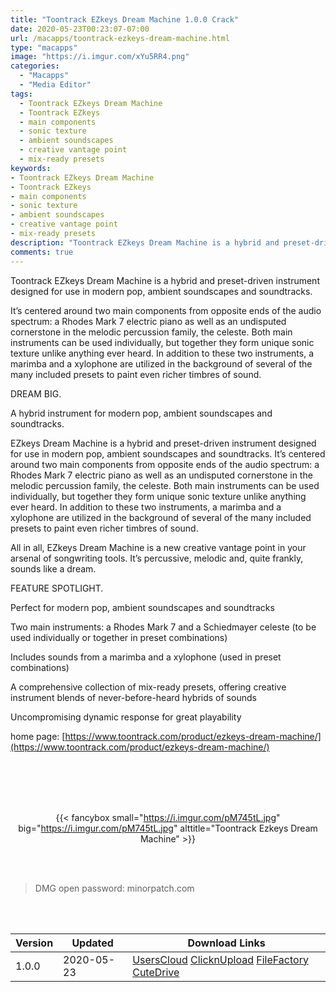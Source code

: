 ```yaml
---
title: "Toontrack EZkeys Dream Machine 1.0.0 Crack"
date: 2020-05-23T00:23:07-07:00
url: /macapps/toontrack-ezkeys-dream-machine.html
type: "macapps"
image: "https://i.imgur.com/xYu5RR4.png"
categories:
  - "Macapps"
  - "Media Editor"
tags:
  - Toontrack EZkeys Dream Machine
  - Toontrack EZkeys
  - main components
  - sonic texture
  - ambient soundscapes
  - creative vantage point
  - mix-ready presets
keywords:
- Toontrack EZkeys Dream Machine
- Toontrack EZkeys
- main components
- sonic texture
- ambient soundscapes
- creative vantage point
- mix-ready presets
description: "Toontrack EZkeys Dream Machine is a hybrid and preset-driven instrument designed for use in modern pop, ambient soundscapes and soundtracks"
comments: true
---
```


Toontrack EZkeys Dream Machine is a hybrid and preset-driven instrument designed for use in modern pop, ambient soundscapes and soundtracks.

It’s centered around two main components from opposite ends of the audio spectrum: a Rhodes Mark 7 electric piano as well as an undisputed cornerstone in the melodic percussion family, the celeste. Both main instruments can be used individually, but together they form unique sonic texture unlike anything ever heard. In addition to these two instruments, a marimba and a xylophone are utilized in the background of several of the many included presets to paint even richer timbres of sound.

DREAM BIG.

A hybrid instrument for modern pop, ambient soundscapes and soundtracks.

EZkeys Dream Machine is a hybrid and preset-driven instrument designed for use in modern pop, ambient soundscapes and soundtracks. It’s centered around two main components from opposite ends of the audio spectrum: a Rhodes Mark 7 electric piano as well as an undisputed cornerstone in the melodic percussion family, the celeste. Both main instruments can be used individually, but together they form unique sonic texture unlike anything ever heard. In addition to these two instruments, a marimba and a xylophone are utilized in the background of several of the many included presets to paint even richer timbres of sound.

All in all, EZkeys Dream Machine is a new creative vantage point in your arsenal of songwriting tools. It’s percussive, melodic and, quite frankly, sounds like a dream.

FEATURE SPOTLIGHT.

Perfect for modern pop, ambient soundscapes and soundtracks

Two main instruments: a Rhodes Mark 7 and a Schiedmayer celeste (to be used individually or together in preset combinations)

Includes sounds from a marimba and a xylophone (used in preset combinations)

A comprehensive collection of mix-ready presets, offering creative instrument blends of never-before-heard hybrids of sounds

Uncompromising dynamic response for great playability

home page: [https://www.toontrack.com/product/ezkeys-dream-machine/](https://www.toontrack.com/product/ezkeys-dream-machine/)

<br/>
<br/>
<script async src="https://pagead2.googlesyndication.com/pagead/js/adsbygoogle.js"></script>
<ins class="adsbygoogle"
     style="display:block; text-align:center;"
     data-ad-layout="in-article"
     data-ad-format="fluid"
     data-ad-client="ca-pub-8746275014476192"
     data-ad-slot="5144997159"></ins>
<script>
     (adsbygoogle = window.adsbygoogle || []).push({});
</script>
<br/>
<br/>


<center>

{{< fancybox small="https://i.imgur.com/pM745tL.jpg" big="https://i.imgur.com/pM745tL.jpg" alttitle="Toontrack Ezkeys Dream Machine" >}}

</center>

<br/>
<br/>


> DMG open password: minorpatch.com

<br/>

<br/>
<div id="history_version" class="history_version">

| Version | Updated | Download Links |
| ---- | ---- | ---- |
| 1.0.0 | 2020-05-23 | [UsersCloud](https://ouo.io/weJtyb)   [ClicknUpload](https://ouo.io/ybwFcL)   [FileFactory](https://ouo.io/oorcAP)   [CuteDrive](https://ouo.io/viJYNnP) |

</div>
